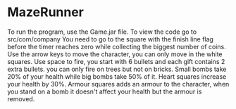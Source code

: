 # MazeRunner
To run the program, use the Game.jar file.
To view the code go to src/com/company
You need to go to the square with the finish line flag before the timer reaches zero while collecting the biggest number of coins. 
Use the arrow keys to move the character, you can only move in the white squares.
Use space to fire, you start with 6 bullets and each gift contains 2 extra bullets. you can only fire on trees but not on bricks.
Small bombs take 20% of your health while big bombs take 50% of it.
Heart squares increase your health by 30%.
Armour squares adds an armour to the character, when you stand on a bomb it doesn't affect your health but the armour is removed.
